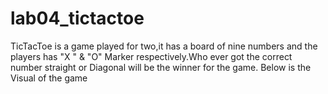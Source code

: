 # lab04_tictactoe

TicTacToe is a game played for two,it has a board of nine numbers and the players has 
"X " & "O" Marker respectively.Who ever got the correct number straight or Diagonal will be the winner for the game.
Below is the Visual of the game
